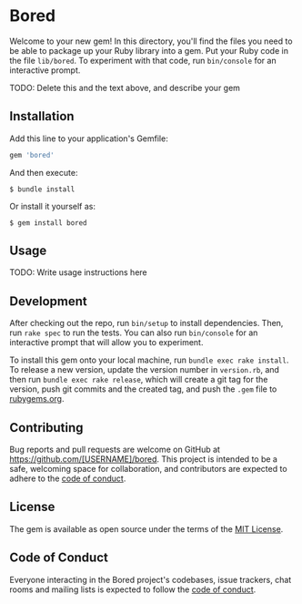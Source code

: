# Bored

Welcome to your new gem! In this directory, you'll find the files you need to be able to package up your Ruby library into a gem. Put your Ruby code in the file `lib/bored`. To experiment with that code, run `bin/console` for an interactive prompt.

TODO: Delete this and the text above, and describe your gem

## Installation

Add this line to your application's Gemfile:

```ruby
gem 'bored'
```

And then execute:

    $ bundle install

Or install it yourself as:

    $ gem install bored

## Usage

TODO: Write usage instructions here

## Development

After checking out the repo, run `bin/setup` to install dependencies. Then, run `rake spec` to run the tests. You can also run `bin/console` for an interactive prompt that will allow you to experiment.

To install this gem onto your local machine, run `bundle exec rake install`. To release a new version, update the version number in `version.rb`, and then run `bundle exec rake release`, which will create a git tag for the version, push git commits and the created tag, and push the `.gem` file to [rubygems.org](https://rubygems.org).

## Contributing

Bug reports and pull requests are welcome on GitHub at https://github.com/[USERNAME]/bored. This project is intended to be a safe, welcoming space for collaboration, and contributors are expected to adhere to the [code of conduct](https://github.com/[USERNAME]/bored/blob/master/CODE_OF_CONDUCT.md).

## License

The gem is available as open source under the terms of the [MIT License](https://opensource.org/licenses/MIT).

## Code of Conduct

Everyone interacting in the Bored project's codebases, issue trackers, chat rooms and mailing lists is expected to follow the [code of conduct](https://github.com/[USERNAME]/bored/blob/master/CODE_OF_CONDUCT.md).
